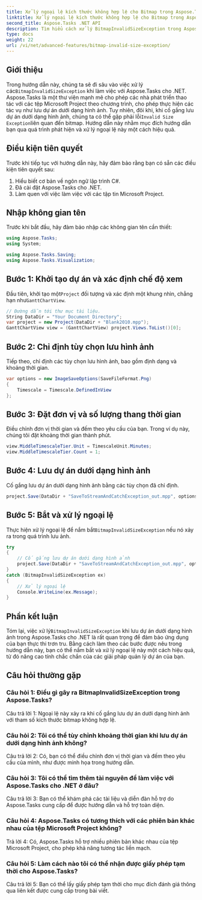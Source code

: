 ```yaml
---
title: Xử lý ngoại lệ kích thước không hợp lệ cho Bitmap trong Aspose.Tasks
linktitle: Xử lý ngoại lệ kích thước không hợp lệ cho Bitmap trong Aspose.Tasks
second_title: Aspose.Tasks .NET API
description: Tìm hiểu cách xử lý BitmapInvalidSizeException trong Aspose.Tasks cho .NET khi lưu dự án dưới dạng hình ảnh. Hướng dẫn toàn diện với hướng dẫn từng bước.
type: docs
weight: 22
url: /vi/net/advanced-features/bitmap-invalid-size-exception/
---
```

## Giới thiệu

 Trong hướng dẫn này, chúng ta sẽ đi sâu vào việc xử lý các`BitmapInvalidSizeException` khi làm việc với Aspose.Tasks cho .NET. Aspose.Tasks là một thư viện mạnh mẽ cho phép các nhà phát triển thao tác với các tệp Microsoft Project theo chương trình, cho phép thực hiện các tác vụ như lưu dự án dưới dạng hình ảnh. Tuy nhiên, đôi khi, khi cố gắng lưu dự án dưới dạng hình ảnh, chúng ta có thể gặp phải lỗi`Invalid Size Exception`liên quan đến bitmap. Hướng dẫn này nhằm mục đích hướng dẫn bạn qua quá trình phát hiện và xử lý ngoại lệ này một cách hiệu quả.

## Điều kiện tiên quyết

Trước khi tiếp tục với hướng dẫn này, hãy đảm bảo rằng bạn có sẵn các điều kiện tiên quyết sau:
1. Hiểu biết cơ bản về ngôn ngữ lập trình C#.
2. Đã cài đặt Aspose.Tasks cho .NET.
3. Làm quen với việc làm việc với các tập tin Microsoft Project.

## Nhập không gian tên

Trước khi bắt đầu, hãy đảm bảo nhập các không gian tên cần thiết:
```csharp
using Aspose.Tasks;
using System;

using Aspose.Tasks.Saving;
using Aspose.Tasks.Visualization;

```

## Bước 1: Khởi tạo dự án và xác định chế độ xem

 Đầu tiên, khởi tạo một`Project` đối tượng và xác định một khung nhìn, chẳng hạn như`GanttChartView`.

```csharp
// Đường dẫn tới thư mục tài liệu.
String DataDir = "Your Document Directory";
var project = new Project(DataDir + "Blank2010.mpp");
GanttChartView view = (GanttChartView) project.Views.ToList()[0];
```

## Bước 2: Chỉ định tùy chọn lưu hình ảnh

Tiếp theo, chỉ định các tùy chọn lưu hình ảnh, bao gồm định dạng và khoảng thời gian.

```csharp
var options = new ImageSaveOptions(SaveFileFormat.Png)
{
    Timescale = Timescale.DefinedInView
};
```

## Bước 3: Đặt đơn vị và số lượng thang thời gian

Điều chỉnh đơn vị thời gian và đếm theo yêu cầu của bạn. Trong ví dụ này, chúng tôi đặt khoảng thời gian thành phút.

```csharp
view.MiddleTimescaleTier.Unit = TimescaleUnit.Minutes;
view.MiddleTimescaleTier.Count = 1;
```

## Bước 4: Lưu dự án dưới dạng hình ảnh

Cố gắng lưu dự án dưới dạng hình ảnh bằng các tùy chọn đã chỉ định.

```csharp
project.Save(DataDir + "SaveToStreamAndCatchException_out.mpp", options);
```

## Bước 5: Bắt và xử lý ngoại lệ

 Thực hiện xử lý ngoại lệ để nắm bắt`BitmapInvalidSizeException` nếu nó xảy ra trong quá trình lưu ảnh.

```csharp
try
{
    // Cố gắng lưu dự án dưới dạng hình ảnh
    project.Save(DataDir + "SaveToStreamAndCatchException_out.mpp", options);
}
catch (BitmapInvalidSizeException ex)
{
    // Xử lý ngoại lệ
    Console.WriteLine(ex.Message);
}
```

## Phần kết luận

 Tóm lại, việc xử lý`BitmapInvalidSizeException` khi lưu dự án dưới dạng hình ảnh trong Aspose.Tasks cho .NET là rất quan trọng để đảm bảo ứng dụng của bạn thực thi trơn tru. Bằng cách làm theo các bước được nêu trong hướng dẫn này, bạn có thể nắm bắt và xử lý ngoại lệ này một cách hiệu quả, từ đó nâng cao tính chắc chắn của các giải pháp quản lý dự án của bạn.

## Câu hỏi thường gặp

### Câu hỏi 1: Điều gì gây ra BitmapInvalidSizeException trong Aspose.Tasks?

Câu trả lời 1: Ngoại lệ này xảy ra khi cố gắng lưu dự án dưới dạng hình ảnh với tham số kích thước bitmap không hợp lệ.

### Câu hỏi 2: Tôi có thể tùy chỉnh khoảng thời gian khi lưu dự án dưới dạng hình ảnh không?

Câu trả lời 2: Có, bạn có thể điều chỉnh đơn vị thời gian và đếm theo yêu cầu của mình, như được minh họa trong hướng dẫn.

### Câu hỏi 3: Tôi có thể tìm thêm tài nguyên để làm việc với Aspose.Tasks cho .NET ở đâu?

Câu trả lời 3: Bạn có thể khám phá các tài liệu và diễn đàn hỗ trợ do Aspose.Tasks cung cấp để được hướng dẫn và hỗ trợ toàn diện.

### Câu hỏi 4: Aspose.Tasks có tương thích với các phiên bản khác nhau của tệp Microsoft Project không?

Trả lời 4: Có, Aspose.Tasks hỗ trợ nhiều phiên bản khác nhau của tệp Microsoft Project, cho phép khả năng tương tác liền mạch.

### Câu hỏi 5: Làm cách nào tôi có thể nhận được giấy phép tạm thời cho Aspose.Tasks?

Câu trả lời 5: Bạn có thể lấy giấy phép tạm thời cho mục đích đánh giá thông qua liên kết được cung cấp trong bài viết.